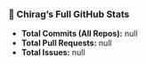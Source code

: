 ### 🧮 Chirag’s Full GitHub Stats
- **Total Commits (All Repos):** null
- **Total Pull Requests:** null
- **Total Issues:** null
